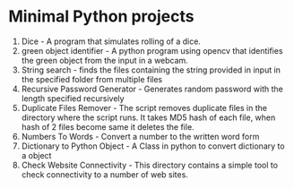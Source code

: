# Minimal Python projects

1. Dice - A program that simulates rolling of a dice.
2.  green object identifier - A python program using opencv that identifies the green object from the input in a webcam.
3.  String search - finds the files containing the string provided in input in the specified folder from multiple files
4.  Recursive Password Generator - Generates random password with the length specified recursively
5.    Duplicate Files Remover - The script removes duplicate files in the directory where the script runs. It takes MD5 hash of each file, when hash of 2 files become same it deletes the file.
6.    Numbers To Words - Convert a number to the written word form
7.    Dictionary to Python Object - A Class in python to convert dictionary to a object
8.    Check Website Connectivity - This directory contains a simple tool to check connectivity to a number of web sites.